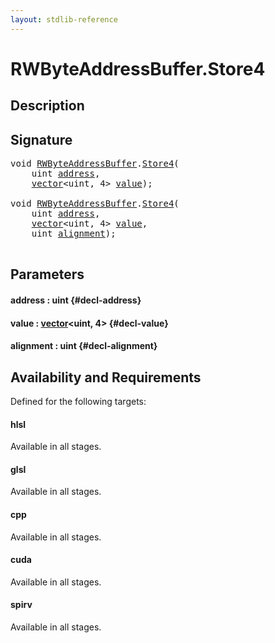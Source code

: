 ```yaml
---
layout: stdlib-reference
---
```


# RWByteAddressBuffer\.Store4

## Description





## Signature 

<pre>
<span class="code_keyword">void</span> <a href="/stdlib-reference/types/rwbyteaddressbuffer-0126d/index" class="code_type">RWByteAddressBuffer</a>.<a href="/stdlib-reference/types/rwbyteaddressbuffer-0126d/store4-0">Store4</a>(
    <span class="code_keyword">uint</span> <a href="/stdlib-reference/types/rwbyteaddressbuffer-0126d/store4-0#decl-address" class="code_param">address</a>,
    <a href="/stdlib-reference/types/vector/index" class="code_type">vector</a>&lt;<span class="code_keyword">uint</span>, 4&gt; <a href="/stdlib-reference/types/rwbyteaddressbuffer-0126d/store4-0#decl-value" class="code_param">value</a>);

<span class="code_keyword">void</span> <a href="/stdlib-reference/types/rwbyteaddressbuffer-0126d/index" class="code_type">RWByteAddressBuffer</a>.<a href="/stdlib-reference/types/rwbyteaddressbuffer-0126d/store4-0">Store4</a>(
    <span class="code_keyword">uint</span> <a href="/stdlib-reference/types/rwbyteaddressbuffer-0126d/store4-0#decl-address" class="code_param">address</a>,
    <a href="/stdlib-reference/types/vector/index" class="code_type">vector</a>&lt;<span class="code_keyword">uint</span>, 4&gt; <a href="/stdlib-reference/types/rwbyteaddressbuffer-0126d/store4-0#decl-value" class="code_param">value</a>,
    <span class="code_keyword">uint</span> <a href="/stdlib-reference/types/rwbyteaddressbuffer-0126d/store4-0#decl-alignment" class="code_param">alignment</a>);

</pre>

## Parameters

#### address  : uint {#decl-address}
#### value  : [vector](/stdlib-reference/types/vector/index)\<uint, 4\> {#decl-value}
#### alignment  : uint {#decl-alignment}

## Availability and Requirements

Defined for the following targets:

#### hlsl
Available in all stages.

#### glsl
Available in all stages.

#### cpp
Available in all stages.

#### cuda
Available in all stages.

#### spirv
Available in all stages.



